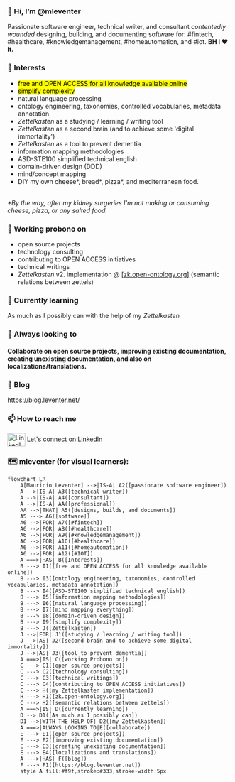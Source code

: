 <h3 align="left">👋 Hi, I’m @mleventer</h3>
<p align="left">Passionate software engineer, technical writer, and consultant <i title="[in a way that expresses happiness or satisfaction]">contentedly</i> <i title="[inflicted with a wound; injured]">wounded</i> designing, building, and documenting software for: #fintech, #healthcare, #knowledgemanagement, #homeautomation, and #iot. <b>BH I ❤️ it.</b></p> 

<h3 align="left">👀 Interests</h3> 
<ul><li><mark>free and OPEN ACCESS for all knowledge available online</mark><li><mark>simplify complexity</mark></li></li><li>natural language processing</li><li>ontology engineering, taxonomies, controlled vocabularies, metadata annotation</li><li><i>Zettelkasten</i></a> as a studying / learning / writing tool</li><li><i>Zettelkasten</i></a> as a second brain (and to achieve some 'digital immortality')</li><li><i>Zettelkasten</i></a> as a tool to prevent dementia</li><li>information mapping methodologies</li><li>ASD-STE100 simplified technical english</li><li>domain-driven design (DDD)</li><li>mind/concept mapping</li><li>DIY my own cheese*, bread*, pizza*, and mediterranean food.</li></ul><br /> <i>*By the way, after my kidney surgeries I'm not making or consuming cheese, pizza, or any salted food.</i>

<h3 align="left">🔭 Working probono on</h3>
<ul><li>open source projects</li><li>technology consulting</li><li>contributing to OPEN ACCESS initiatives</li><li>technical writings</li><li><i>Zettelkasten</i> v2. implementation @ <a href="https://zk.open-ontology.org/" target="_blank">[zk.open-ontology.org]</a> (semantic relations between zettels)</ul>

<h3 align="left">🌱 Currently learning</h3>
<p align="left">As much as I possibly can <span title="[Show me your Zettelkasten and I'll tell who you are...]">with the help of my <i>Zettelkasten</i></span></p>

<h3 align="left">💞️ Always looking to</h3>
<h4>Collaborate on open source projects, improving existing documentation, creating unexisting documentation, and also on localizations/translations.</h4>

<h3 align="left"> 📓 Blog</h3>
<p align="left"><a target="_blank" href="https://blog.leventer.net" target="_blank">https://blog.leventer.net/</a></p>

<h3 align="left">📫 How to reach me</h3>
<p align="left"><a href="https://www.linkedin.com/in/mauricioleventer/" target="_blank"><img align="center" src="https://cdn.jsdelivr.net/npm/simple-icons@3.0.1/icons/linkedin.svg" alt="LinkedIn" height="30" width="40" />&nbsp;Let's connect on LinkedIn</a></p>

<h3 align="left">🗺️ mleventer (for visual learners):</h3>

```mermaid
flowchart LR
    A[Mauricio Leventer] -->|IS-A| A2([passionate software engineer])
    A -->|IS-A| A3([technical writer])
    A -->|IS-A| A4([consultant])
    A -->|IS-A| AA([professional])
    AA -->|THAT| A5([designs, builds, and documents])
    A5 ---> A6([software])
    A6 -->|FOR| A7([#fintech])
    A6 -->|FOR| A8([#healthcare])
    A6 -->|FOR| A9([#knowledgemanagement])
    A6 -->|FOR| A10([#healthcare])
    A6 -->|FOR| A11([#homeautomation])
    A6 -->|FOR| A12([#IOT])    
    A ===>|HAS| B([Interests])
    B ---> I1([free and OPEN ACCESS for all knowledge available online])
    B ---> I3([ontology engineering, taxonomies, controlled vocabularies, metadata annotation])
    B ---> I4([ASD-STE100 simplified technical english])
    B ---> I5([information mapping methodologies])
    B ---> I6([natural language processing])
    B ---> I7([mind mapping everything]) 
    B ---> I8([domain-driven design]) 
    B ---> I9([simplify complexity]) 
    B ---> J([Zettelkasten])
    J -->|FOR| J1([studying / learning / writing tool]) 
    J -->|AS| J2([second brain and to achieve some digital immortality]) 
    J -->|AS| J3([tool to prevent dementia])
    A ===>|IS| C([working Probono on])
    C ---> C1([open source projects])
    C ---> C2([technology consulting])
    C ---> C3([technical writings])
    C ---> C4([contributing to OPEN ACCESS initiatives])
    C ---> H([my Zettelkasten implementation])
    H ---> H1([zk.open-ontology.org])
    C ---> H2([semantic relations between zettels])
    A ===>|IS| D([currently learning])
    D --> D1([As much as I possibly can])
    D1 -->|WITH THE HELP OF| D2([my Zettelkasten])
    A ===>|ALWAYS LOOKING TO|E([collaborate])
    E ---> E1([open source projects])
    E ---> E2([improving existing documentation])
    E ---> E3([creating unexisting documentation])
    E ---> E4([localizations and translations])
    A --->|HAS| F([blog])
    F ---> F1([https://blog.leventer.net])
    style A fill:#f9f,stroke:#333,stroke-width:5px
```

<!---
mleventer/mleventer is a ✨ special ✨ repository because its `README.md` (this file) appears on your GitHub profile.
You can click the Preview link to take a look at your changes.
--->
